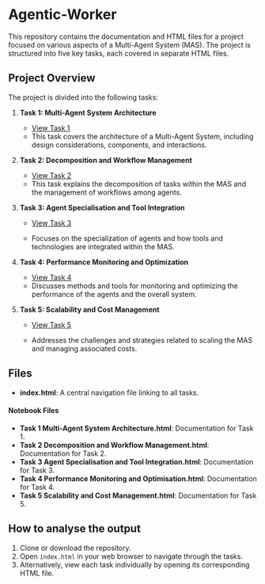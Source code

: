 # Agentic-Worker
This repository contains the documentation and HTML files for a project focused on various aspects of a Multi-Agent System (MAS). The project is structured into five key tasks, each covered in separate HTML files.

## Project Overview


The project is divided into the following tasks:

1. **Task 1: Multi-Agent System Architecture**  
   - [View Task 1](https://owaiskhan9654.github.io/Agentic-Worker/html/Task%201%20Multi-Agent%20System%20Architecture.html)
   - This task covers the architecture of a Multi-Agent System, including design considerations, components, and interactions.

2. **Task 2: Decomposition and Workflow Management**
   - [View Task 2](https://owaiskhan9654.github.io/Agentic-Worker/html/Task%202%20Decomposition%20and%20Workflow%20Management.html)
   - This task explains the decomposition of tasks within the MAS and the management of workflows among agents.

3. **Task 3: Agent Specialisation and Tool Integration**
   - [View Task 3](https://owaiskhan9654.github.io/Agentic-Worker/htmlTask%203%20Agent%20Specialisation%20and%20Tool%20Integration.html)

   - Focuses on the specialization of agents and how tools and technologies are integrated within the MAS.

4. **Task 4: Performance Monitoring and Optimization**
   - [View Task 4](https://owaiskhan9654.github.io/Agentic-Worker/html/Task%204%20Performance%20Monitoring%20and%20Optimisation.html) 
   - Discusses methods and tools for monitoring and optimizing the performance of the agents and the overall system.

5. **Task 5: Scalability and Cost Management**
   - [View Task 5](https://owaiskhan9654.github.io/Agentic-Worker/html/Task%205%20Scalability%20and%20Cost%20Management.html)

   - Addresses the challenges and strategies related to scaling the MAS and managing associated costs.

## Files

- **index.html**: A central navigation file linking to all tasks.

#### Notebook Files

- **Task 1 Multi-Agent System Architecture.html**: Documentation for Task 1.
- **Task 2 Decomposition and Workflow Management.html**: Documentation for Task 2.
- **Task 3 Agent Specialisation and Tool Integration.html**: Documentation for Task 3.
- **Task 4 Performance Monitoring and Optimisation.html**: Documentation for Task 4.
- **Task 5 Scalability and Cost Management.html**: Documentation for Task 5.

## How to analyse the output

1. Clone or download the repository.
2. Open `index.html` in your web browser to navigate through the tasks.
3. Alternatively, view each task individually by opening its corresponding HTML file.
